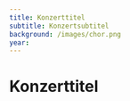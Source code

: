 ```yaml
---
title: Konzerttitel
subtitle: Konzertsubtitel
background: /images/chor.png
year: 
---
```


# Konzerttitel
##